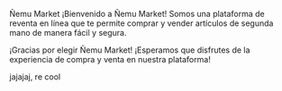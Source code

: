 Ñemu Market
¡Bienvenido a Ñemu Market! Somos una plataforma de reventa en línea que te permite comprar y vender artículos de segunda mano de manera fácil y segura.

¡Gracias por elegir Ñemu Market! ¡Esperamos que disfrutes de la experiencia de compra y venta en nuestra plataforma!


jajajaj, re cool